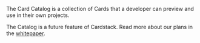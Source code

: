 The Card Catalog is a collection of Cards that a developer can preview and use in their own projects.

The Catalog is a future feature of Cardstack. Read more about our plans in the [whitepaper](https://cardstack.com/whitepaper/architecture/open-source-card-catalog/).

